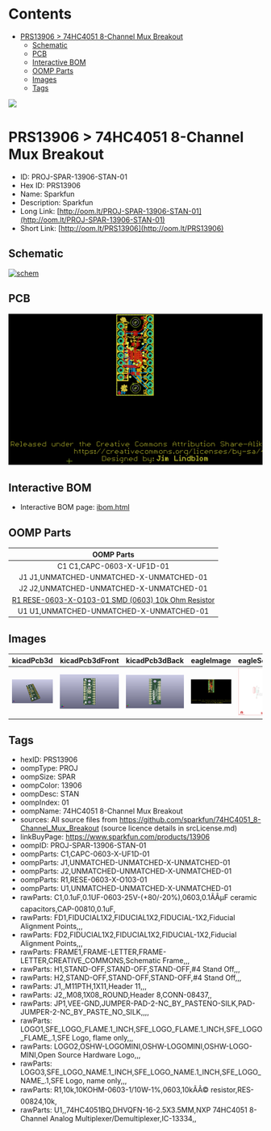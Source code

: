 



Contents
========

* [PRS13906 > 74HC4051 8-Channel Mux Breakout](#prs13906--74hc4051-8-channel-mux-breakout)
	* [Schematic](#schematic)
	* [PCB](#pcb)
	* [Interactive BOM](#interactive-bom)
	* [OOMP Parts](#oomp-parts)
	* [Images](#images)
	* [Tags](#tags)
  
![][im]
# PRS13906 > 74HC4051 8-Channel Mux Breakout

- ID: PROJ-SPAR-13906-STAN-01
- Hex ID: PRS13906
- Name: Sparkfun
- Description: Sparkfun
- Long Link: [http://oom.lt/PROJ-SPAR-13906-STAN-01](http://oom.lt/PROJ-SPAR-13906-STAN-01)
- Short Link: [http://oom.lt/PRS13906](http://oom.lt/PRS13906)

## Schematic
  
[![schem](eagleSchemImage.png)](eagleSchemImage.png)
## PCB
  
[![pcb](eagleImage.png)](eagleImage.png)
## Interactive BOM

- Interactive BOM page: [ibom.html](https://htmlpreview.github.io/?https://github.com/oomlout/oomlout_OOMP_projects/blob/main/PROJ-SPAR-13906-STAN-01/kicad/bom/ibom.html)

## OOMP Parts
  

|OOMP Parts|
| :---: |
|C1 C1,CAPC-0603-X-UF1D-01|
|J1 J1,UNMATCHED-UNMATCHED-X-UNMATCHED-01|
|J2 J2,UNMATCHED-UNMATCHED-X-UNMATCHED-01|
|[R1 RESE-0603-X-O103-01 SMD (0603) 10k Ohm Resistor](https://github.com/oomlout/oomlout_OOMP_parts/tree/main/RESE-0603-X-O103-01/)|
|U1 U1,UNMATCHED-UNMATCHED-X-UNMATCHED-01|

## Images
  
  

|kicadPcb3d|kicadPcb3dFront|kicadPcb3dBack|eagleImage|eagleSchemImage|
| :---: | :---: | :---: | :---: | :---: |
|[![kicadPcb3d](kicadPcb3d_140.png)](kicadPcb3d.png)|[![kicadPcb3dFront](kicadPcb3dFront_140.png)](kicadPcb3dFront.png)|[![kicadPcb3dBack](kicadPcb3dBack_140.png)](kicadPcb3dBack.png)|[![eagleImage](eagleImage_140.png)](eagleImage.png)|[![eagleSchemImage](eagleSchemImage_140.png)](eagleSchemImage.png)|

## Tags

- hexID: PRS13906
- oompType: PROJ
- oompSize: SPAR
- oompColor: 13906
- oompDesc: STAN
- oompIndex: 01
- oompName: 74HC4051 8-Channel Mux Breakout
- sources: All source files from https://github.com/sparkfun/74HC4051_8-Channel_Mux_Breakout (source licence details in srcLicense.md)
- linkBuyPage: https://www.sparkfun.com/products/13906
- oompID: PROJ-SPAR-13906-STAN-01
- oompParts: C1,CAPC-0603-X-UF1D-01
- oompParts: J1,UNMATCHED-UNMATCHED-X-UNMATCHED-01
- oompParts: J2,UNMATCHED-UNMATCHED-X-UNMATCHED-01
- oompParts: R1,RESE-0603-X-O103-01
- oompParts: U1,UNMATCHED-UNMATCHED-X-UNMATCHED-01
- rawParts: C1,0.1uF,0.1UF-0603-25V-(+80/-20%),0603,0.1ÃÂµF ceramic capacitors,CAP-00810,0.1uF,
- rawParts: FD1,FIDUCIAL1X2,FIDUCIAL1X2,FIDUCIAL-1X2,Fiducial Alignment Points,,,
- rawParts: FD2,FIDUCIAL1X2,FIDUCIAL1X2,FIDUCIAL-1X2,Fiducial Alignment Points,,,
- rawParts: FRAME1,FRAME-LETTER,FRAME-LETTER,CREATIVE_COMMONS,Schematic Frame,,,
- rawParts: H1,STAND-OFF,STAND-OFF,STAND-OFF,#4 Stand Off,,,
- rawParts: H2,STAND-OFF,STAND-OFF,STAND-OFF,#4 Stand Off,,,
- rawParts: J1,,M11PTH,1X11,Header 11,,,
- rawParts: J2,,M08,1X08_ROUND,Header 8,CONN-08437,,
- rawParts: JP1,VEE-GND,JUMPER-PAD-2-NC_BY_PASTENO-SILK,PAD-JUMPER-2-NC_BY_PASTE_NO_SILK,,,,
- rawParts: LOGO1,SFE_LOGO_FLAME.1_INCH,SFE_LOGO_FLAME.1_INCH,SFE_LOGO_FLAME_.1,SFE Logo, flame only,,,
- rawParts: LOGO2,OSHW-LOGOMINI,OSHW-LOGOMINI,OSHW-LOGO-MINI,Open Source Hardware Logo,,,
- rawParts: LOGO3,SFE_LOGO_NAME.1_INCH,SFE_LOGO_NAME.1_INCH,SFE_LOGO_NAME_.1,SFE Logo, name only,,,
- rawParts: R1,10k,10KOHM-0603-1/10W-1%,0603,10kÃÂ© resistor,RES-00824,10k,
- rawParts: U1,,74HC4051BQ,DHVQFN-16-2.5X3.5MM,NXP 74HC4051 8-Channel Analog Multiplexer/Demultiplexer,IC-13334,,



[im]: kicadPcb3d_450.png
